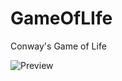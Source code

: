 GameOfLIfe
==========

Conway's Game of Life

![Preview](overlinden.github.com/GameOfLife/preview.png)